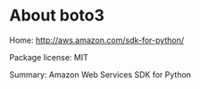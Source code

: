 About boto3
===========

Home: http://aws.amazon.com/sdk-for-python/

Package license: MIT

Summary: Amazon Web Services SDK for Python

